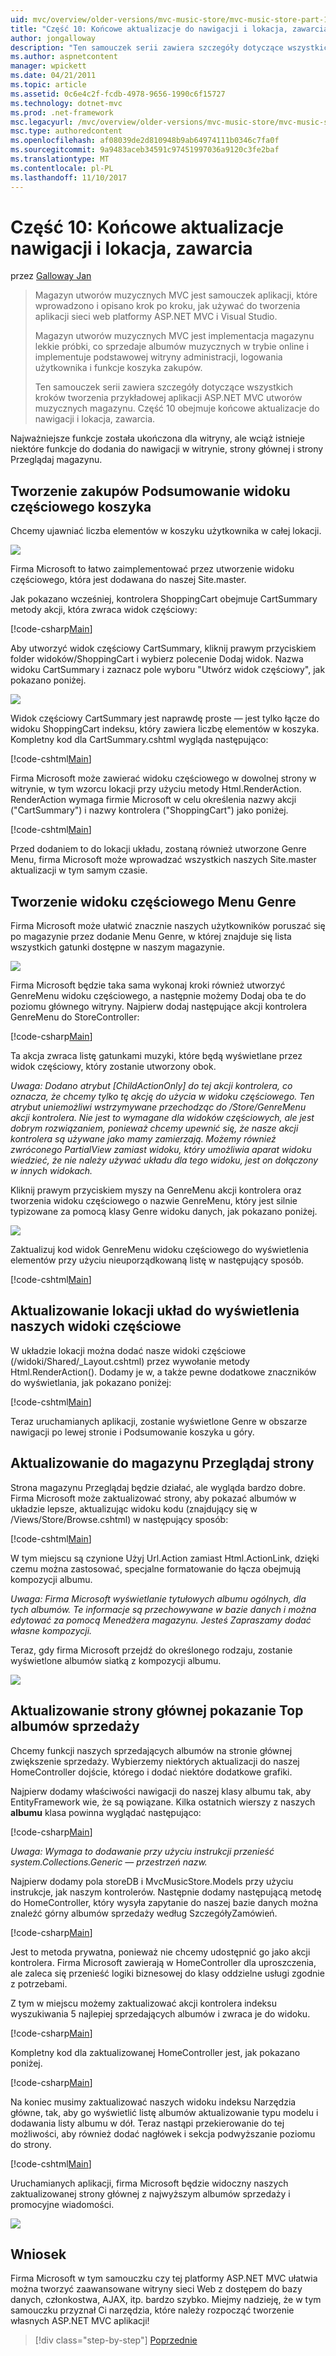 ```yaml
---
uid: mvc/overview/older-versions/mvc-music-store/mvc-music-store-part-10
title: "Część 10: Końcowe aktualizacje do nawigacji i lokacja, zawarcia | Dokumentacja firmy Microsoft"
author: jongalloway
description: "Ten samouczek serii zawiera szczegóły dotyczące wszystkich kroków tworzenia przykładowej aplikacji ASP.NET MVC utworów muzycznych magazynu. Część 10 obejmuje końcowe aktualizacje do nawigacji i S..."
ms.author: aspnetcontent
manager: wpickett
ms.date: 04/21/2011
ms.topic: article
ms.assetid: 0c6e4c2f-fcdb-4978-9656-1990c6f15727
ms.technology: dotnet-mvc
ms.prod: .net-framework
msc.legacyurl: /mvc/overview/older-versions/mvc-music-store/mvc-music-store-part-10
msc.type: authoredcontent
ms.openlocfilehash: af08039de2d810948b9ab64974111b0346c7fa0f
ms.sourcegitcommit: 9a9483aceb34591c97451997036a9120c3fe2baf
ms.translationtype: MT
ms.contentlocale: pl-PL
ms.lasthandoff: 11/10/2017
---
```

<a name="part-10-final-updates-to-navigation-and-site-design-conclusion"></a>Część 10: Końcowe aktualizacje nawigacji i lokacja, zawarcia
====================
przez [Galloway Jan](https://github.com/jongalloway)

> Magazyn utworów muzycznych MVC jest samouczek aplikacji, które wprowadzono i opisano krok po kroku, jak używać do tworzenia aplikacji sieci web platformy ASP.NET MVC i Visual Studio.  
>   
> Magazyn utworów muzycznych MVC jest implementacja magazynu lekkie próbki, co sprzedaje albumów muzycznych w trybie online i implementuje podstawowej witryny administracji, logowania użytkownika i funkcje koszyka zakupów.  
>   
> Ten samouczek serii zawiera szczegóły dotyczące wszystkich kroków tworzenia przykładowej aplikacji ASP.NET MVC utworów muzycznych magazynu. Część 10 obejmuje końcowe aktualizacje do nawigacji i lokacja, zawarcia.


Najważniejsze funkcje została ukończona dla witryny, ale wciąż istnieje niektóre funkcje do dodania do nawigacji w witrynie, strony głównej i strony Przeglądaj magazynu.

## <a name="creating-the-shopping-cart-summary-partial-view"></a>Tworzenie zakupów Podsumowanie widoku częściowego koszyka

Chcemy ujawniać liczba elementów w koszyku użytkownika w całej lokacji.

![](mvc-music-store-part-10/_static/image1.png)

Firma Microsoft to łatwo zaimplementować przez utworzenie widoku częściowego, która jest dodawana do naszej Site.master.

Jak pokazano wcześniej, kontrolera ShoppingCart obejmuje CartSummary metody akcji, która zwraca widok częściowy:

[!code-csharp[Main](mvc-music-store-part-10/samples/sample1.cs)]

Aby utworzyć widok częściowy CartSummary, kliknij prawym przyciskiem folder widoków/ShoppingCart i wybierz polecenie Dodaj widok. Nazwa widoku CartSummary i zaznacz pole wyboru "Utwórz widok częściowy", jak pokazano poniżej.

![](mvc-music-store-part-10/_static/image2.png)

Widok częściowy CartSummary jest naprawdę proste — jest tylko łącze do widoku ShoppingCart indeksu, który zawiera liczbę elementów w koszyka. Kompletny kod dla CartSummary.cshtml wygląda następująco:

[!code-cshtml[Main](mvc-music-store-part-10/samples/sample2.cshtml)]

Firma Microsoft może zawierać widoku częściowego w dowolnej strony w witrynie, w tym wzorcu lokacji przy użyciu metody Html.RenderAction. RenderAction wymaga firmie Microsoft w celu określenia nazwy akcji ("CartSummary") i nazwy kontrolera ("ShoppingCart") jako poniżej.

[!code-cshtml[Main](mvc-music-store-part-10/samples/sample3.cshtml)]

Przed dodaniem to do lokacji układu, zostaną również utworzone Genre Menu, firma Microsoft może wprowadzać wszystkich naszych Site.master aktualizacji w tym samym czasie.

## <a name="creating-the-genre-menu-partial-view"></a>Tworzenie widoku częściowego Menu Genre

Firma Microsoft może ułatwić znacznie naszych użytkowników poruszać się po magazynie przez dodanie Menu Genre, w której znajduje się lista wszystkich gatunki dostępne w naszym magazynie.

![](mvc-music-store-part-10/_static/image3.png)

Firma Microsoft będzie taka sama wykonaj kroki również utworzyć GenreMenu widoku częściowego, a następnie możemy Dodaj oba te do poziomu głównego witryny. Najpierw dodaj następujące akcji kontrolera GenreMenu do StoreController:

[!code-csharp[Main](mvc-music-store-part-10/samples/sample4.cs)]

Ta akcja zwraca listę gatunkami muzyki, które będą wyświetlane przez widok częściowy, który zostanie utworzony obok.

*Uwaga: Dodano atrybut [ChildActionOnly] do tej akcji kontrolera, co oznacza, że chcemy tylko tę akcję do użycia w widoku częściowego. Ten atrybut uniemożliwi wstrzymywane przechodząc do /Store/GenreMenu akcji kontrolera. Nie jest to wymagane dla widoków częściowych, ale jest dobrym rozwiązaniem, ponieważ chcemy upewnić się, że nasze akcji kontrolera są używane jako mamy zamierzają. Możemy również zwróconego PartialView zamiast widoku, który umożliwia aparat widoku wiedzieć, że nie należy używać układu dla tego widoku, jest on dołączony w innych widokach.*

Kliknij prawym przyciskiem myszy na GenreMenu akcji kontrolera oraz tworzenia widoku częściowego o nazwie GenreMenu, który jest silnie typizowane za pomocą klasy Genre widoku danych, jak pokazano poniżej.

![](mvc-music-store-part-10/_static/image4.png)

Zaktualizuj kod widok GenreMenu widoku częściowego do wyświetlenia elementów przy użyciu nieuporządkowaną listę w następujący sposób.

[!code-cshtml[Main](mvc-music-store-part-10/samples/sample5.cshtml)]

## <a name="updating-site-layout-to-display-our-partial-views"></a>Aktualizowanie lokacji układ do wyświetlenia naszych widoki częściowe

W układzie lokacji można dodać nasze widoki częściowe (/widoki/Shared/\_Layout.cshtml) przez wywołanie metody Html.RenderAction(). Dodamy je w, a także pewne dodatkowe znaczników do wyświetlania, jak pokazano poniżej:

[!code-cshtml[Main](mvc-music-store-part-10/samples/sample6.cshtml)]

Teraz uruchamianych aplikacji, zostanie wyświetlone Genre w obszarze nawigacji po lewej stronie i Podsumowanie koszyka u góry.

## <a name="update-to-the-store-browse-page"></a>Aktualizowanie do magazynu Przeglądaj strony

Strona magazynu Przeglądaj będzie działać, ale wygląda bardzo dobre. Firma Microsoft może zaktualizować strony, aby pokazać albumów w układzie lepsze, aktualizując widoku kodu (znajdujący się w /Views/Store/Browse.cshtml) w następujący sposób:

[!code-cshtml[Main](mvc-music-store-part-10/samples/sample7.cshtml)]

W tym miejscu są czynione Użyj Url.Action zamiast Html.ActionLink, dzięki czemu można zastosować, specjalne formatowanie do łącza obejmują kompozycji albumu.

*Uwaga: Firma Microsoft wyświetlanie tytułowych albumu ogólnych, dla tych albumów. Te informacje są przechowywane w bazie danych i można edytować za pomocą Menedżera magazynu. Jesteś Zapraszamy dodać własne kompozycji.*

Teraz, gdy firma Microsoft przejdź do określonego rodzaju, zostanie wyświetlone albumów siatką z kompozycji albumu.

![](mvc-music-store-part-10/_static/image5.png)

## <a name="updating-the-home-page-to-show-top-selling-albums"></a>Aktualizowanie strony głównej pokazanie Top albumów sprzedaży

Chcemy funkcji naszych sprzedających albumów na stronie głównej zwiększenie sprzedaży. Wybierzemy niektórych aktualizacji do naszej HomeController dojście, którego i dodać niektóre dodatkowe grafiki.

Najpierw dodamy właściwości nawigacji do naszej klasy albumu tak, aby EntityFramework wie, że są powiązane. Kilka ostatnich wierszy z naszych **albumu** klasa powinna wyglądać następująco:

[!code-csharp[Main](mvc-music-store-part-10/samples/sample8.cs)]

*Uwaga: Wymaga to dodawanie przy użyciu instrukcji przenieść system.Collections.Generic — przestrzeń nazw.*

Najpierw dodamy pola storeDB i MvcMusicStore.Models przy użyciu instrukcje, jak naszym kontrolerów. Następnie dodamy następującą metodę do HomeController, który wysyła zapytanie do naszej bazie danych można znaleźć górny albumów sprzedaży według SzczegółyZamówień.

[!code-csharp[Main](mvc-music-store-part-10/samples/sample9.cs)]

Jest to metoda prywatna, ponieważ nie chcemy udostępnić go jako akcji kontrolera. Firma Microsoft zawierają w HomeController dla uproszczenia, ale zaleca się przenieść logiki biznesowej do klasy oddzielne usługi zgodnie z potrzebami.

Z tym w miejscu możemy zaktualizować akcji kontrolera indeksu wyszukiwania 5 najlepiej sprzedających albumów i zwraca je do widoku.

[!code-csharp[Main](mvc-music-store-part-10/samples/sample10.cs)]

Kompletny kod dla zaktualizowanej HomeController jest, jak pokazano poniżej.

[!code-csharp[Main](mvc-music-store-part-10/samples/sample11.cs)]

Na koniec musimy zaktualizować naszych widoku indeksu Narzędzia główne, tak, aby go wyświetlić listę albumów aktualizowanie typu modelu i dodawania listy albumu w dół. Teraz nastąpi przekierowanie do tej możliwości, aby również dodać nagłówek i sekcja podwyższanie poziomu do strony.

[!code-cshtml[Main](mvc-music-store-part-10/samples/sample12.cshtml)]

Uruchamianych aplikacji, firma Microsoft będzie widoczny naszych zaktualizowanej strony głównej z najwyższym albumów sprzedaży i promocyjne wiadomości.

![](mvc-music-store-part-10/_static/image1.jpg)

## <a name="conclusion"></a>Wniosek

Firma Microsoft w tym samouczku czy tej platformy ASP.NET MVC ułatwia można tworzyć zaawansowane witryny sieci Web z dostępem do bazy danych, członkostwa, AJAX, itp. bardzo szybko. Miejmy nadzieję, że w tym samouczku przyznał Ci narzędzia, które należy rozpocząć tworzenie własnych ASP.NET MVC aplikacji!


>[!div class="step-by-step"]
[Poprzednie](mvc-music-store-part-9.md)
